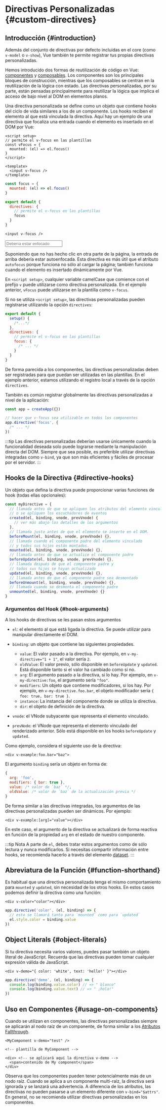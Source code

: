 # Directivas Personalizadas {#custom-directives}

<script setup>
const vFocus = {
  mounted: el => {
    el.focus()
  }
}
</script>

## Introducción {#introduction}

Además del conjunto de directivas por defecto incluidas en el core (como `v-model` o `v-show`), Vue también te permite registrar tus propias directivas personalizadas.

Hemos introducido dos formas de reutilización de código en Vue: [componentes](/guide/essentials/component-basics) y [composables](./composables). Los componentes son los principales bloques de construcción, mientras que los composables se centran en la reutilización de la lógica con estado. Las directivas personalizadas, por su parte, están pensadas principalmente para reutilizar la lógica que implica el acceso de bajo nivel al DOM en elementos planos.

Una directiva personalizada se define como un objeto que contiene hooks del ciclo de vida similares a los de un componente. Los hooks reciben el elemento al que está vinculada la directiva. Aquí hay un ejemplo de una directiva que focaliza una entrada cuando el elemento es insertado en el DOM por Vue:

<div class="composition-api">

```vue
<script setup>
// permite el v-focus en las plantillas
const vFocus = {
  mounted: (el) => el.focus()
}
</script>

<template>
  <input v-focus />
</template>
```

</div>

<div class="options-api">

```js
const focus = {
  mounted: (el) => el.focus()
}

export default {
  directives: {
    // permite el v-focus en las plantillas
    focus
  }
}
```

```vue-html
<input v-focus />
```

</div>

<div class="demo">
  <input v-focus placeholder="Debería estar enfocado" />
</div>

Suponiendo que no has hecho clic en otra parte de la página, la entrada de arriba debería estar autoenfocada. Esta directiva es más útil que el atributo `autofocus` porque funciona no sólo al cargar la página; también funciona cuando el elemento es insertado dinámicamente por Vue.

<div class="composition-api">

En `<script setup>`, cualquier variable camelCase que comience con el prefijo `v` puede utilizarse como directiva personalizada. En el ejemplo anterior, `vFocus` puede utilizarse en la plantilla como `v-focus`.

Si no se utiliza `<script setup>`, las directivas personalizadas pueden registrarse utilizando la opción `directives`:

```js
export default {
  setup() {
    /*...*/
  },
  directives: {
    // permite el v-focus en las plantillas
    focus: {
      /* ... */
    }
  }
}
```

</div>

<div class="options-api">

De forma parecida a los componentes, las directivas personalizadas deben ser registradas para que puedan ser utilizadas en las plantillas. En el ejemplo anterior, estamos utilizando el registro local a través de la opción `directives`.

</div>

También es común registrar globalmente las directivas personalizadas a nivel de la aplicación:

```js
const app = createApp({})

// hacer que v-focus sea utilizable en todos los componentes
app.directive('focus', {
  /* ... */
})
```

:::tip
Las directivas personalizadas deberían usarse únicamente cuando la funcionalidad deseada solo puede lograrse mediante la manipulación directa del DOM. Siempre que sea posible, es preferible utilizar directivas integradas como `v-bind`, ya que son más eficientes y fáciles de procesar por el servidor.
:::

## Hooks de la Directiva {#directive-hooks}

Un objeto que defina la directiva puede proporcionar varias funciones de hook (todas ellas opcionales):

```js
const myDirective = {
  // llamada antes de que se apliquen los atributos del elemento vinculado
  // o se apliquen los escuchadores de eventos
  created(el, binding, vnode, prevVnode) {
    // ver más abajo los detalles de los argumentos
  },
  // llamada justo antes de que el elemento se inserte en el DOM.
  beforeMount(el, binding, vnode, prevVnode) {},
  // llamada cuando el componente padre del elemento vinculado
  // y todos sus hijos están montados.
  mounted(el, binding, vnode, prevVnode) {},
  // llamada antes de que se actualice el componente padre
  beforeUpdate(el, binding, vnode, prevVnode) {},
  // llamada después de que el componente padre y
  // todos sus hijos se hayan actualizado
  updated(el, binding, vnode, prevVnode) {},
  // llamada antes de que el componente padre sea desmontado
  beforeUnmount(el, binding, vnode, prevVnode) {},
  // llamada cuando se desmonta el componente padre
  unmounted(el, binding, vnode, prevVnode) {}
}
```

### Argumentos del Hook {#hook-arguments}

A los hooks de directivas se les pasan estos argumentos

- `el`: el elemento al que está ligada la directiva. Se puede utilizar para manipular directamente el DOM.

- `binding`: un objeto que contiene las siguientes propiedades.

  - `value`: El valor pasado a la directiva. Por ejemplo, en `v-my-directive="1 + 1"`, el valor sería `2`.
  - `oldValue`: El valor previo, sólo disponible en `beforeUpdate` y `updated`. Está disponible tanto si el valor ha cambiado como si no.
  - `arg`: El argumento pasado a la directiva, si lo hay. Por ejemplo, en `v-my-directive:foo`, el argumento sería `"foo"`.
  - `modifiers`: Un objeto que contiene modificadores, si los hay. Por ejemplo, en `v-my-directive.foo.bar`, el objeto modificador sería `{ foo: true, bar: true }`.
  - `instance`: La instancia del componente donde se utiliza la directiva.
  - `dir`: el objeto de definición de la directiva.

- `vnode`: el VNode subyacente que representa el elemento vinculado.
- `prevNode`: el VNode que representa el elemento vinculado del renderizado anterior. Sólo está disponible en los hooks `beforeUpdate` y `updated`.

Como ejemplo, considera el siguiente uso de la directiva:

```vue-html
<div v-example:foo.bar="baz">
```

El argumento `binding` sería un objeto en forma de:

```js
{
  arg: 'foo',
  modifiers: { bar: true },
  value: /* valor de `baz` */,
  oldValue: /* valor de `baz` de la actualización previa */
}
```

De forma similar a las directivas integradas, los argumentos de las directivas personalizadas pueden ser dinámicos. Por ejemplo:

```vue-html
<div v-example:[arg]="value"></div>
```

En este caso, el argumento de la directiva se actualizará de forma reactiva en función de la propiedad `arg` en el estado de nuestro componente.

:::tip Nota
A parte de `el`, debes tratar estos argumentos como de sólo lectura y nunca modificarlos. Si necesitas compartir información entre hooks, se recomienda hacerlo a través del elemento [dataset](https://developer.mozilla.org/en-US/docs/Web/API/HTMLElement/dataset).
:::

## Abreviatura de la Función {#function-shorthand}

Es habitual que una directiva personalizada tenga el mismo comportamiento para `mounted` y `updated`, sin necesidad de los otros hooks. En estos casos podemos definir la directiva como una función:

```vue-html
<div v-color="color"></div>
```

```js
app.directive('color', (el, binding) => {
  // esto se llamará tanto para `mounted` como para `updated`
  el.style.color = binding.value
})
```

## Object Literals {#object-literals}

Si tu directiva necesita varios valores, puedes pasar también un objeto literal de JavaScript. Recuerda que las directivas pueden tomar cualquier expresión válida de JavaScript.

```vue-html
<div v-demo="{ color: 'white', text: 'hello!' }"></div>
```

```js
app.directive('demo', (el, binding) => {
  console.log(binding.value.color) // => " blanco"
  console.log(binding.value.text) // => " ¡hola!"
})
```

## Uso en Componentes {#usage-on-components}

Cuando se utilizan en componentes, las directivas personalizadas siempre se aplicarán al nodo raíz de un componente, de forma similar a los [Atributos Fallthrough](/guide/components/attrs).

```vue-html
<MyComponent v-demo="test" />
```

```vue-html
<!-- plantilla de MyComponent -->

<div> <!-- se aplicará aquí la directiva v-demo -->
  <span>contenido de My component</span>
</div>
```

Observa que los componentes pueden tener potencialmente más de un nodo raíz. Cuando se aplica a un componente multi-raíz, la directiva será ignorada y se lanzará una advertencia. A diferencia de los atributos, las directivas no pueden pasarse a un elemento diferente con `v-bind="$attrs"`. En general, no se recomienda utilizar directivas personalizadas en los componentes.
